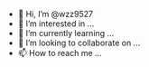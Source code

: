 - 👋 Hi, I’m @wzz9527
- 👀 I’m interested in ...
- 🌱 I’m currently learning ...
- 💞️ I’m looking to collaborate on ...
- 📫 How to reach me ...

<!---
wzz9527/wzz9527 is a ✨ special ✨ repository because its `README.md` (this file) appears on your GitHub profile.
You can click the Preview link to take a look at your changes.
王硕喜欢韩金池，谁也不知道
CPP&Java
--->
